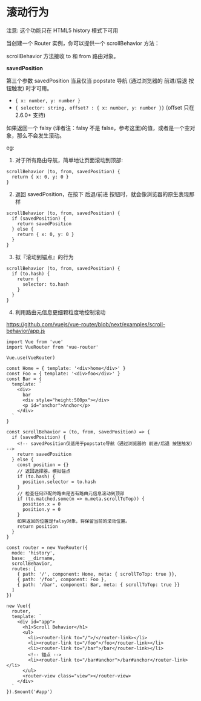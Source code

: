 滚动行为
======

注意: 这个功能只在 HTML5 history 模式下可用

当创建一个 Router 实例，你可以提供一个 scrollBehavior 方法：

scrollBehavior 方法接收 to 和 from 路由对象。

**savedPosition**

第三个参数 savedPosition 当且仅当 popstate 导航 (通过浏览器的 前进/后退 按钮触发) 时才可用。

- `{ x: number, y: number }`
- `{ selector: string, offset? : { x: number, y: number }}` (offset 只在 2.6.0+ 支持)

如果返回一个 falsy (译者注：falsy 不是 false，参考这里)的值，或者是一个空对象，那么不会发生滚动。

eg:

1. 对于所有路由导航，简单地让页面滚动到顶部:

```
scrollBehavior (to, from, savedPosition) {
  return { x: 0, y: 0 }
}
```

2. 返回 savedPosition，在按下 后退/前进 按钮时，就会像浏览器的原生表现那样

```
scrollBehavior (to, from, savedPosition) {
  if (savedPosition) {
    return savedPosition
  } else {
    return { x: 0, y: 0 }
  }
}
```

3. 拟『滚动到锚点』的行为

```
scrollBehavior (to, from, savedPosition) {
  if (to.hash) {
    return {
      selector: to.hash
    }
  }
}
```

4. 利用路由元信息更细颗粒度地控制滚动

https://github.com/vuejs/vue-router/blob/next/examples/scroll-behavior/app.js

```
import Vue from 'vue'
import VueRouter from 'vue-router'

Vue.use(VueRouter)

const Home = { template: '<div>home</div>' }
const Foo = { template: '<div>foo</div>' }
const Bar = {
  template: `
    <div>
      bar
      <div style="height:500px"></div>
      <p id="anchor">Anchor</p>
    </div>
  `
}

const scrollBehavior = (to, from, savedPosition) => {
  if (savedPosition) {
    <!-- savedPosition仅适用于popstate导航（通过浏览器的 前进/后退 按钮触发） -->
    return savedPosition
  } else {
    const position = {}
    // 返回选择器，模拟锚点
    if (to.hash) {
      position.selector = to.hash
    }
    // 检查任何匹配的路由是否有路由元信息滚动到顶部
    if (to.matched.some(m => m.meta.scrollToTop)) {
      position.x = 0
      position.y = 0
    }
    如果返回的位置是falsy对象，将保留当前的滚动位置。
    return position
  }
}

const router = new VueRouter({
  mode: 'history',
  base: __dirname,
  scrollBehavior,
  routes: [
    { path: '/', component: Home, meta: { scrollToTop: true }},
    { path: '/foo', component: Foo },
    { path: '/bar', component: Bar, meta: { scrollToTop: true }}
  ]
})

new Vue({
  router,
  template: `
    <div id="app">
      <h1>Scroll Behavior</h1>
      <ul>
        <li><router-link to="/">/</router-link></li>
        <li><router-link to="/foo">/foo</router-link></li>
        <li><router-link to="/bar">/bar</router-link></li>
        <!-- 锚点 -->
        <li><router-link to="/bar#anchor">/bar#anchor</router-link></li>
      </ul>
      <router-view class="view"></router-view>
    </div>
  `
}).$mount('#app')
```